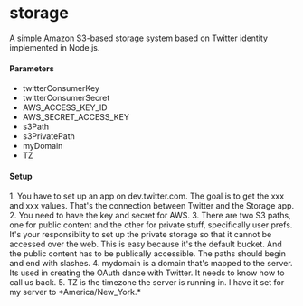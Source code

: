 storage
=======

A simple Amazon S3-based storage system based on Twitter identity implemented in Node.js.

<h4>Parameters</h4>
<ul>
<li>twitterConsumerKey
<li>twitterConsumerSecret
<li>AWS_ACCESS_KEY_ID
<li>AWS_SECRET_ACCESS_KEY
<li>s3Path
<li>s3PrivatePath
<li>myDomain
<li>TZ
</ul>

<h4>Setup</h4>
1. You have to set up an app on dev.twitter.com. The goal is to get the xxx and xxx values. That's the connection between Twitter and the Storage app.
2. You need to have the key and secret for AWS. 
3. There are two S3 paths, one for public content and the other for private stuff, specifically user prefs. It's your responsiblity to set up the private storage so that it cannot be accessed over the web. This is easy because it's the default bucket. And the public content has to be publically accessible. The paths should begin and end with slashes.
4. mydomain is a domain that's mapped to the server. Its used in creating the OAuth dance with Twitter. It needs to know how to call us back. 
5. TZ is the timezone the server is running in. I have it set for my server to *America/New_York.*

